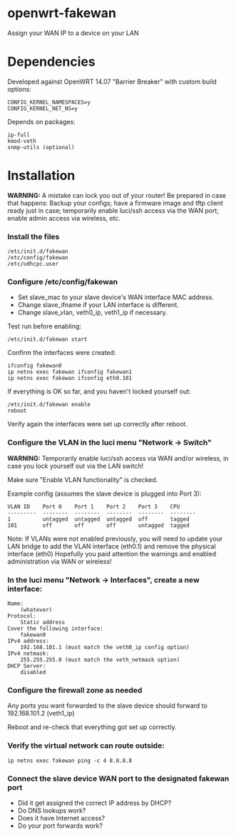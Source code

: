 openwrt-fakewan
===============

Assign your WAN IP to a device on your LAN

# Dependencies

Developed against OpenWRT 14.07 "Barrier Breaker" with custom build options:

	CONFIG_KERNEL_NAMESPACES=y
	CONFIG_KERNEL_NET_NS=y

Depends on packages:

	ip-full
	kmod-veth
	snmp-utils (optional)

# Installation

**WARNING:** A mistake can lock you out of your router!  Be prepared in case
that happens: Backup your configs; have a firmware image and tftp client
ready just in case; temporarily enable luci/ssh access via the WAN port;
enable admin access via wireless, etc.

### Install the files

	/etc/init.d/fakewan
	/etc/config/fakewan
	/etc/udhcpc.user

### Configure /etc/config/fakewan

* Set slave_mac to your slave device's WAN interface MAC address.
* Change slave_ifname if your LAN interface is different.
* Change slave_vlan, veth0_ip, veth1_ip if necessary.

Test run before enabling:

	/etc/init.d/fakewan start

Confirm the interfaces were created:

	ifconfig fakewan0
	ip netns exec fakewan ifconfig fakewan1
	ip netns exec fakewan ifconfig eth0.101

If everything is OK so far, and you haven't locked yourself out:

	/etc/init.d/fakewan enable
	reboot

Verify again the interfaces were set up correctly after reboot.

### Configure the VLAN in the luci menu "Network -> Switch"

**WARNING:** Temporarily enable luci/ssh access via WAN and/or
wireless, in case you lock yourself out via the LAN switch!

Make sure "Enable VLAN functionality" is checked.

Example config (assumes the slave device is plugged into Port 3):

	VLAN ID    Port 0    Port 1    Port 2    Port 3    CPU
	---------  --------  --------  --------  --------  --------
	1          untagged  untagged  untagged  off       tagged
	101        off       off       off       untagged  tagged

Note: If VLANs were not enabled previously, you will need to update
your LAN bridge to add the VLAN interface (eth0.1) and remove the
physical interface (eth0)  Hopefully you paid attention the warnings
and enabled administration via WAN or wireless!

### In the luci menu "Network -> Interfaces", create a new interface:

	Name:
		(whatever)
	Protocol:
		Static address
	Cover the following interface:
		fakewan0
	IPv4 address:
		192.168.101.1 (must match the veth0_ip config option)
	IPv4 netmask:
		255.255.255.0 (must match the veth_netmask option)
	DHCP Server:
		disabled

### Configure the firewall zone as needed

Any ports you want forwarded to the slave device should forward to 192.168.101.2 (veth1_ip)

Reboot and re-check that everything got set up correctly.

### Verify the virtual network can route outside:

	ip netns exec fakewan ping -c 4 8.8.8.8

### Connect the slave device WAN port to the designated fakewan port

* Did it get assigned the correct IP address by DHCP?
* Do DNS lookups work?
* Does it have Internet access?
* Do your port forwards work?
